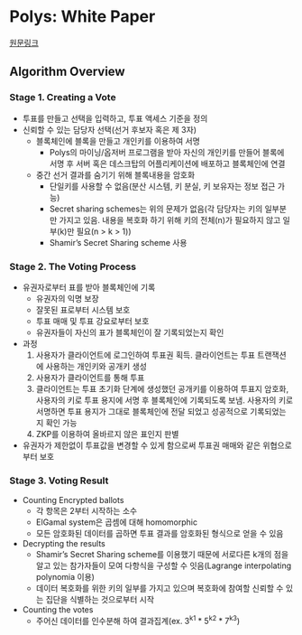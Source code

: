 # Polys: White Paper

[원문링크](https://polys.me/assets/docs/Polys_whitepaper.pdf)

## Algorithm Overview

### Stage 1. Creating a Vote
* 투표를 만들고 선택을 입력하고, 투표 액세스 기준을 정의
* 신뢰할 수 있는 담당자 선택(선거 후보자 혹은 제 3자)
    * 블록체인에 블록을 만들고 개인키를 이용하여 서명
        * Polys의 마이닝/옵저버 프로그램을 받아 자신의 개인키를 만들어 블록에 서명 후 서버 혹은 데스크탑의 어플리케이션에 배포하고 블록체인에 연결
    * 중간 선거 결과를 숨기기 위해 블록내용을 암호화 
        * 단일키를 사용할 수 없음(분산 시스템, 키 분실, 키 보유자는 정보 접근 가능)
        * Secret sharing schemes는 위의 문제가 없음(각 담당자는 키의 일부분만 가지고 있음. 내용을 복호화 하기 위해 키의 전체(n)가 필요하지 않고 일부(k)만 필요(n > k > 1))
        * Shamir’s Secret Sharing scheme 사용

### Stage 2. The Voting Process
* 유권자로부터 표를 받아 블록체인에 기록
    * 유권자의 익명 보장
    * 잘못된 표로부터 시스템 보호
    * 투표 매매 및 투표 강요로부터 보호
    * 유권자들이 자신의 표가 블록체인이 잘 기록되었는지 확인
* 과정
    1. 사용자가 클라이언트에 로그인하여 투표권 획득. 클라이언트는 투표 트랜잭션에 사용하는 개인키와 공개키 생성
    1. 사용자가 클라이언트를 통해 투표
    1. 클라이언트는 투표 초기화 단계에 생성했던 공개키를 이용하여 투표지 암호화, 사용자의 키로 투표 용지에 서명 후 블록체인에 기록되도록 보냄. 사용자의 키로 서명하면 투표 용지가 그대로 블록체인에 전달 되었고 성공적으로 기록되었는지 확인 가능
    1. ZKP를 이용하여 올바르지 않은 표인지 판별
* 유권자가 제한없이 투표값을 변경할 수 있게 함으로써 투표권 매매와 같은 위협으로부터 보호

### Stage 3. Voting Result
* Counting Encrypted ballots
    * 각 항목은 2부터 시작하는 소수
    * ElGamal system은 곱셈에 대해 homomorphic
    * 모든 암호화된 데이터를 곱하면 투표 결과를 암호화된 형식으로 얻을 수 있음
* Decrypting the results
    * Shamir’s Secret Sharing scheme를 이용했기 때문에 서로다른 k개의 점을 알고 있는 참가자들이 모여 다항식을 구성할 수 잇음(Lagrange interpolating polynomia 이용)
    * 데이터 복호화를 위한 키의 일부를 가지고 있으며 복호화에 참여할 신뢰할 수 있는 집단을 식별하는 것으로부터 시작
* Counting the votes
    * 주어신 데이터를 인수분해 하여 결과집계(ex. 3<sup>k1</sup> * 5<sup>k2</sup> * 7<sup>k3</sup>)